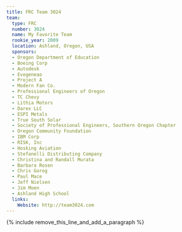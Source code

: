 ```yaml
---
title: FRC Team 3024
team:
  type: FRC
  number: 3024
  name: My Favorite Team
  rookie_year: 2009
  location: Ashland, Oregon, USA
  sponsors:
  - Oregon Department of Education
  - Boeing Corp
  - Autodesk
  - Evogeneao
  - Project A
  - Modern Fan Co.
  - Professional Engineers of Oregon
  - TC Chevy
  - Lithia Motors
  - Darex LLC
  - ESPI Metals
  - True South Solar
  - Society of Professional Engineers, Southern Oregon Chapter
  - Oregon Community Foundation
  - IBM Corp
  - RISK, Inc
  - Hosking Aviation
  - Stefanelli Distributing Company
  - Christina and Randall Murata
  - Barbara Rosen
  - Chris Gorog
  - Paul Mace
  - Jeff Nielsen
  - Jim Moen
  - Ashland High School
  links:
    Website: http://team3024.com
---
```


{% include remove_this_line_and_add_a_paragraph %}
